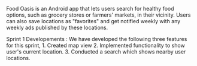 Food Oasis is an Android app that lets users search for healthy food options, such as grocery stores or farmers' markets, in their vicinity. Users can also save locations as "favorites" and get notified weekly with any weekly ads published by these locations.

Sprint 1 Developements : We have developed the following three features for this sprint,
    1. Created map view
    2. Implemented functionality to show user's current location.
    3. Conducted a search which shows nearby user locations.

